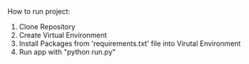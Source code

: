 How to run project:
1. Clone Repository
2. Create Virtual Environment
3. Install Packages from 'requirements.txt' file into Virutal Environment
4. Run app with "python run.py"

